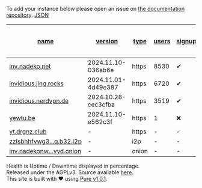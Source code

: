 To add your instance below please open an issue on [the documentation repository](https://github.com/iv-org/documentation/). [JSON](https://invidious.tiekoetter.com/instances.json?pretty=1&sort_by=type,users)

| [name](https://invidious.tiekoetter.com/?sort_by=name) | [version](https://invidious.tiekoetter.com/?sort_by=version) | [type](https://invidious.tiekoetter.com/?sort_by=type) | [users](https://invidious.tiekoetter.com/?sort_by=users) | [signup](https://invidious.tiekoetter.com/?sort_by=signup) | [location](https://invidious.tiekoetter.com/?sort_by=location) | [healthUptime / Downtime displayed in percentage](https://invidious.tiekoetter.com/?sort_by=health) | [cors](https://invidious.tiekoetter.com/?sort_by=cors) | [api](https://invidious.tiekoetter.com/?sort_by=api) |
| --- | --- | --- | --- | --- | --- | --- | --- | --- |
| [inv.nadeko.net](https://inv.nadeko.net/) | 2024.11.10-036ab6e | https | 8530 | ✔   | 🇨🇱 CL | [99.521](https://updown.io/sesu) | ❌   | ✔   |
| [invidious.jing.rocks](https://invidious.jing.rocks/) | 2024.11.01-4d49e387 | https | 6720 | ✔   | 🇯🇵 JP | [99.861](https://updown.io/cfds) | ✔   | ✔   |
| [invidious.nerdvpn.de](https://invidious.nerdvpn.de/) | 2024.10.28-cec3cfba | https | 3519 | ✔   | 🇺🇦 UA | [100.0](https://updown.io/oo85) | ❌   | ❌   |
| [yewtu.be](https://yewtu.be/) | 2024.11.10-e562c3f | https | 1   | ❌   | 🇩🇪 DE | [99.978](https://updown.io/0h16) | ❌   | ❌   |
| [yt.drgnz.club](https://yt.drgnz.club/) | \-  | https | \-  | \-  | 🇨🇿 CZ | [32.491](https://updown.io/gqfo) | \-  | \-  |
| [zzlsbhhfvwg3...q.b32.i2p](http://zzlsbhhfvwg3oh36tcvx4r7n6jrw7zibvyvfxqlodcwn3mfrvzuq.b32.i2p/) | \-  | i2p | \-  | \-  | 🇨🇱 CL | [\-](https://updown.io/p/resvf) | \-  | \-  |
| [inv.nadekonw...vyd.onion](http://inv.nadekonw7plitnjuawu6ytjsl7jlglk2t6pyq6eftptmiv3dvqndwvyd.onion/) | \-  | onion | \-  | \-  | 🇨🇱 CL | [\-](https://updown.io/p/resvf) | \-  | \-  |

Health is Uptime / Downtime displayed in percentage.  
Released under the AGPLv3. Source available [here](https://github.com/iv-org/instances.invidio.us).  
This site is built with ❤️ using [Pure v1.0.1](https://purecss.io/).